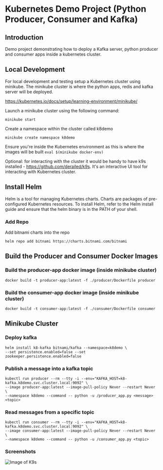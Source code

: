 # Kubernetes Demo Project (Python Producer, Consumer and Kafka)

## Introduction
Demo project demonstrating how to deploy a Kafka server, python producer and consumer apps inside a kubernetes cluster.


## Local Development

For local development and testing setup a Kubernetes cluster using minikube. 
The minikube cluster is where the python apps, redis and kafka server will be deployed.

https://kubernetes.io/docs/setup/learning-environment/minikube/ 

Launch a minikube cluster using the following command:

``` minikube start ```

Create a namespace within the cluster called k8demo

``` minikube create namespace k8demo ```

Ensure you're inside the Kubernetes environment as this is where the images will be built
``` eval $(minikube docker-env) ```

Optional: for interacting with the cluster it would be handy to have k9s installed - https://github.com/derailed/k9s. It's an interactive UI tool for interacting with Kubernetes cluster. 

## Install Helm
Helm is a tool for managing Kubernetes charts. Charts are packages of pre-configured Kubernetes resources.
To install Helm, refer to the Helm install guide and ensure that the helm binary is in the PATH of your shell.

### Add Repo
Add bitnami charts into the repo

``` 
helm repo add bitnami https://charts.bitnami.com/bitnami 
```

## Build the Producer and Consumer Docker Images

### Build the producer-app docker image (inside minikube cluster)
 
```
docker build -t producer-app:latest -f ./producer/Dockerfile producer
```

### Build the consumer-app docker image (inside minikube cluster)

```
docker build -t consumer-app:latest -f ./consumer/Dockerfile consumer
```

## Minikube Cluster
### Deploy kafka

```
helm install k8-kafka bitnami/kafka --namespace=k8demo \
--set persistence.enabled=false --set zookeeper.persistence.enabled=false
```

### Publish a message into a kafka topic
``` 
kubectl run producer --rm --tty -i --env="KAFKA_HOST=k8-kafka.k8demo.svc.cluster.local:9092" \
--image producer-app:latest --image-pull-policy Never --restart Never \
--namespace k8demo --command -- python -u /producer_app.py <message> <topic>
 ```
### Read messages from a specific topic
```
kubectl run consumer --rm --tty -i --env="KAFKA_HOST=k8-kafka.k8demo.svc.cluster.local:9092" \ 
--image consumer-app:latest --image-pull-policy Never --restart Never \ 
--namespace k8demo --command -- python -u /consumer_app.py <topic>
```

### Screenshots
![Image of K9s](https://github.com/arisdavid/k8s-project/blob/master/demo/k9s.png)




